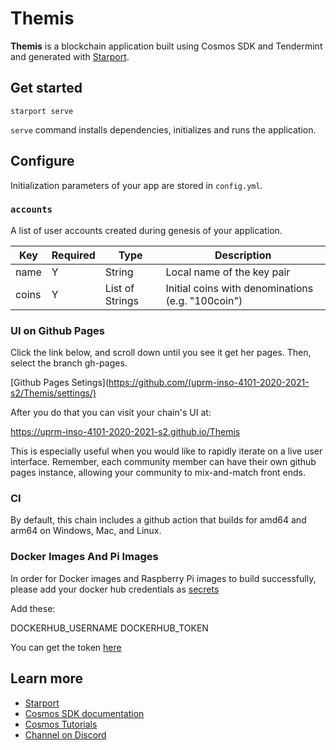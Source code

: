 # Themis

**Themis** is a blockchain application built using Cosmos SDK and Tendermint and generated with [Starport](https://github.com/tendermint/starport).

## Get started

```
starport serve
```

`serve` command installs dependencies, initializes and runs the application.

## Configure

Initialization parameters of your app are stored in `config.yml`.

### `accounts`

A list of user accounts created during genesis of your application.

| Key   | Required | Type            | Description                                       |
| ----- | -------- | --------------- | ------------------------------------------------- |
| name  | Y        | String          | Local name of the key pair                        |
| coins | Y        | List of Strings | Initial coins with denominations (e.g. "100coin") |

### UI on Github Pages

Click the link below, and scroll down until you see it get her pages. Then, select the branch gh-pages.

[Github Pages Setings](https://github.com/(uprm-inso-4101-2020-2021-s2/Themis/settings/)

After you do that you can visit your chain's UI at:

https://uprm-inso-4101-2020-2021-s2.github.io/Themis

This is especially useful when you would like to rapidly iterate on a live user interface. Remember, each community member can have their own github pages instance, allowing your community to mix-and-match front ends.

### CI

By default, this chain includes a github action that builds for amd64 and arm64 on Windows, Mac, and Linux.

### Docker Images And Pi Images

In order for Docker images and Raspberry Pi images to build successfully, please add your docker hub credentials as [secrets](https://github.com/uprm-inso-4101-2020-2021-s2/Themis/settings/secrets/actions)

Add these:

DOCKERHUB_USERNAME
DOCKERHUB_TOKEN

You can get the token [here](https://hub.docker.com/settings/security)

## Learn more

- [Starport](https://github.com/tendermint/starport)
- [Cosmos SDK documentation](https://docs.cosmos.network)
- [Cosmos Tutorials](https://tutorials.cosmos.network)
- [Channel on Discord](https://discord.gg/W8trcGV)
